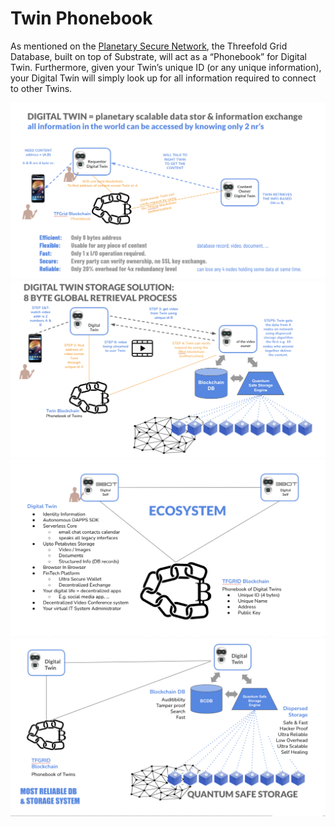 # Twin Phonebook 

As mentioned on the [Planetary Secure Network](addressing_system), the Threefold Grid Database, built on top of Substrate, will act as a “Phonebook” for Digital Twin. Furthermore, given your Twin’s unique ID (or any unique information), your Digital Twin will simply look up for all information required to connect to other Twins. 






![](img/planetary_scalable_access.png)
![](img/8byte.png)
![](img/ecosystem.png)
![](img/most_reliable_storage.png)

